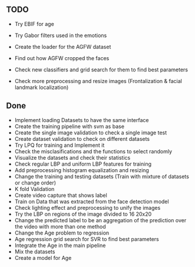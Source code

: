 ## TODO
- Try EBIF for age

- Try Gabor filters used in the emotions

- Create the loader for the AGFW dataset

- Find out how AGFW cropped the faces

- Check new classifiers and grid search for them to find best parameters

- Check more preprocessing and resize images (Frontalization & facial landmark localization)

## Done
- Implement loading Datasets to have the same interface
- Create the training pipeline with svm as base
- Create the single image validation to check a single image test
- Create dataset validation to check on different datasets
- Try LPQ for training and Implement it
- Check the misclasifications and the functions to select randomly
- Visualize the datasets and check their statistics
- Check regular LBP and uniform LBP features for training
- Add preprocessing histogram equalization and resizing
- Change the training and testing datasets (Train with mixture of datasets or change order)
- K fold Validation
- Create video capture that shows label
- Train on Data that was extracted from the face detection model
- Check lighting effect and preprocessing to unify the images
- Try the LBP on regions of the image divided to 16 20x20
- Change the predicted label to be an aggregation of the prediction over the video with more than one method
- Change the Age problem to regression
- Age regression grid search for SVR to find best parameters
- Integrate the Age in the main pipeline
- Mix the datasets
- Create a model for Age
